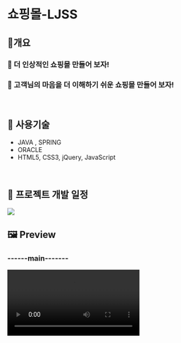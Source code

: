 <h1>쇼핑몰-LJSS </h1>
<h2>🥇개요</h2>
<h3>🎯 더 인상적인 쇼핑몰 만들어 보자!</h3>
<h3>🎯 고객님의 마음을 더 이해하기 쉬운 쇼핑몰 만들어 보자!</h3>
<br>

<h2>🚀 사용기술</h2>
<ul>
  <li> JAVA , SPRING</li>
  <li>ORACLE</li>
  <li>HTML5, CSS3, jQuery, JavaScript</li>
</ul>
<br>

<h2>📆 프로젝트 개발 일정 </h2>
<img src="https://github.com/sxw77435/MiniProject_LJSS/assets/149069669/14cac325-126c-46e6-a2df-c5c4df70134c">

<div class="video">
<h2>🖼 Preview </h2>
<h3>------main-------</h3>
<video src="https://github.com/sxw77435/MiniProject_LJSS/assets/149069669/a011f512-a81a-43f6-a91c-a27ebb47e851">

<h3>------회원가입/로그인-----=</h3>
<video src="https://github.com/sxw77435/MiniProject_LJSS/assets/149069669/452d7b7c-936d-420b-b394-746fc12cd0b2">
</div>
